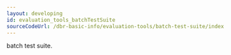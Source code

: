 ```yaml
---
layout: developing
id: evaluation_tools_batchTestSuite
sourceCodeUrl: /dbr-basic-info/evaluation-tools/batch-test-suite/index.md
---
```


batch test suite.
